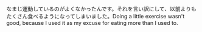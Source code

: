 <tr><td>なまじ運動しているのがよくなかったんです。それを言い訳にして、以前よりもたくさん食べるようになってしまいました。<td><tr><tr><td>Doing a little exercise wasn't good, because I used it as my excuse for eating more than I used to.<td><tr></table>

